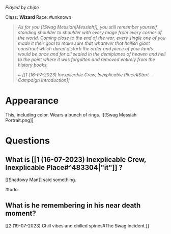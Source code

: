 *Played by chipe*

Class: **Wizard**
Race: #unknown 

> *As for you [[Swag Messiah|Messiah]], you still remember yourself standing shoulder to shoulder with every mage from every corner of the world. Coming close to the end of the war, every single one of you made it their goal to make sure that whatever that hellish giant construct which dared disturb the order and piece of your lands would be once and for all sealed in the demiplanes of heaven and hell to the point where it was forgotten and removed entirely from the history books.*
> 
> *~ [[1 (16-07-2023) Inexplicable Crew, Inexplicable Place#Start - Campaign Introduction]]*

# Appearance

This, including color.
Wears a bunch of rings.
![[Swag Messiah Portrait.png]]

# Questions

## What is [[1 (16-07-2023) Inexplicable Crew, Inexplicable Place#^483304|"it"]] ?

[[Shadowy Man]] said something.

#todo 

## What is he remembering in his near death moment?

[[2 (19-07-2023) Chill vibes and chilled spines#The Swag incident.]]
